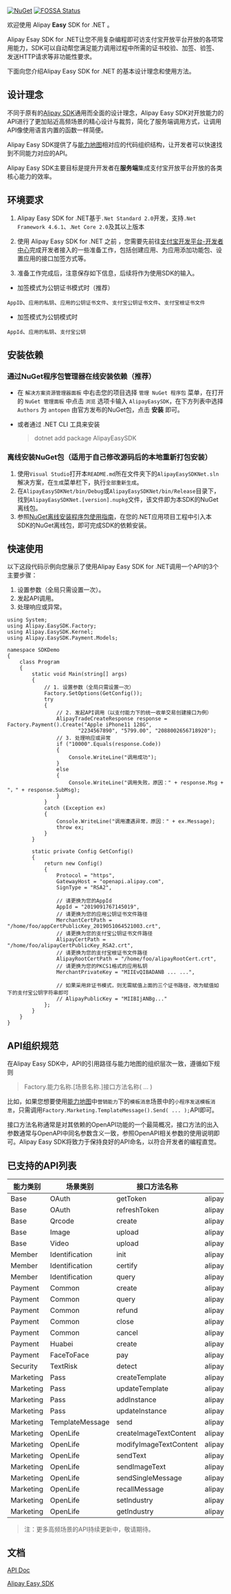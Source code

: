 [![NuGet](https://badge.fury.io/nu/AlipayEasySDK.svg)](https://badge.fury.io/nu/AlipayEasySDK)
[![FOSSA Status](https://app.fossa.com/api/projects/git%2Bgithub.com%2Falipay%2Falipay-easysdk.svg?type=shield)](https://app.fossa.com/projects/git%2Bgithub.com%2Falipay%2Falipay-easysdk?ref=badge_shield)

欢迎使用 Alipay **Easy** SDK for .NET 。

Alipay Esay SDK for .NET让您不用复杂编程即可访支付宝开放平台开放的各项常用能力，SDK可以自动帮您满足能力调用过程中所需的证书校验、加签、验签、发送HTTP请求等非功能性要求。

下面向您介绍Alipay Easy SDK for .NET 的基本设计理念和使用方法。

## 设计理念
不同于原有的[Alipay SDK](https://github.com/alipay/alipay-sdk-net-all)通用而全面的设计理念，Alipay Easy SDK对开放能力的API进行了更加贴近高频场景的精心设计与裁剪，简化了服务端调用方式，让调用API像使用语言内置的函数一样简便。

Alipay Easy SDK提供了与[能力地图](https://opendocs.alipay.com/mini/00am3f)相对应的代码组织结构，让开发者可以快速找到不同能力对应的API。

Alipay Easy SDK主要目标是提升开发者在**服务端**集成支付宝开放平台开放的各类核心能力的效率。

## 环境要求
1. Alipay Easy SDK for .NET基于`.Net Standard 2.0`开发，支持`.Net Framework 4.6.1`、.`Net Core 2.0`及其以上版本

2. 使用 Alipay Easy SDK for .NET 之前 ，您需要先前往[支付宝开发平台-开发者中心](https://openhome.alipay.com/platform/developerIndex.htm)完成开发者接入的一些准备工作，包括创建应用、为应用添加功能包、设置应用的接口加签方式等。

3. 准备工作完成后，注意保存如下信息，后续将作为使用SDK的输入。

* 加签模式为公钥证书模式时（推荐）

`AppID`、`应用的私钥`、`应用的公钥证书文件`、`支付宝公钥证书文件`、`支付宝根证书文件`

* 加签模式为公钥模式时

`AppId`、`应用的私钥`、`支付宝公钥`

## 安装依赖
### 通过NuGet程序包管理器在线安装依赖（推荐）
* 在 `解决方案资源管理器面板` 中右击您的项目选择 `管理 NuGet 程序包` 菜单，在打开的 `NuGet 管理面板` 中点击 `浏览` 选项卡输入 `AlipayEasySDK`，在下方列表中选择 `Authors` 为 `antopen` 由官方发布的NuGet包，点击 **安装** 即可。

* 或者通过 .NET CLI 工具来安装
	> dotnet add package AlipayEasySDK

### 离线安装NuGet包（适用于自己修改源码后的本地重新打包安装）
1. 使用`Visual Studio`打开本`README.md`所在文件夹下的`AlipayEasySDKNet.sln`解决方案，在`生成`菜单栏下，执行`全部重新生成`。
2. 在`AlipayEasySDKNet/bin/Debug`或`AlipayEasySDKNet/bin/Release`目录下，找到`AlipayEasySDKNet.[version].nupkg`文件，该文件即为本SDK的NuGet离线包。
3. 参照[NuGet离线安装程序包使用指南](https://yq.aliyun.com/articles/689227)，在您的.NET应用项目工程中引入本SDK的NuGet离线包，即可完成SDK的依赖安装。

## 快速使用
以下这段代码示例向您展示了使用Alipay Easy SDK for .NET调用一个API的3个主要步骤：

1. 设置参数（全局只需设置一次）。
2. 发起API调用。
3. 处理响应或异常。

```charp
using System;
using Alipay.EasySDK.Factory;
using Alipay.EasySDK.Kernel;
using Alipay.EasySDK.Payment.Models;

namespace SDKDemo
{
    class Program
    {
        static void Main(string[] args)
        {
            // 1. 设置参数（全局只需设置一次）
            Factory.SetOptions(GetConfig());
            try
            {
                // 2. 发起API调用（以支付能力下的统一收单交易创建接口为例）
                AlipayTradeCreateResponse response = Factory.Payment().Create("Apple iPhone11 128G",
                       "2234567890", "5799.00", "2088002656718920");
                // 3. 处理响应或异常
                if ("10000".Equals(response.Code))
                {
                    Console.WriteLine("调用成功");
                }
                else
                {
                    Console.WriteLine("调用失败，原因：" + response.Msg + "，" + response.SubMsg);
                }
            }
            catch (Exception ex)
            {
                Console.WriteLine("调用遭遇异常，原因：" + ex.Message);
                throw ex;
            }
        }

        static private Config GetConfig()
        {
            return new Config()
            {
                Protocol = "https",
                GatewayHost = "openapi.alipay.com",
                SignType = "RSA2",

                // 请更换为您的AppId
                AppId = "2019091767145019",
                // 请更换为您的应用公钥证书文件路径
                MerchantCertPath = "/home/foo/appCertPublicKey_2019051064521003.crt",
                // 请更换为您的支付宝公钥证书文件路径
                AlipayCertPath = "/home/foo/alipayCertPublicKey_RSA2.crt",
                // 请更换为您的支付宝根证书文件路径
                AlipayRootCertPath = "/home/foo/alipayRootCert.crt",
                // 请更换为您的PKCS1格式的应用私钥
                MerchantPrivateKey = "MIIEvQIBADANB ... ...",

                // 如果采用非证书模式，则无需赋值上面的三个证书路径，改为赋值如下的支付宝公钥字符串即可
                // AlipayPublicKey = "MIIBIjANBg..."
            };
        }
    }
}
```

## API组织规范
在Alipay Easy SDK中，API的引用路径与能力地图的组织层次一致，遵循如下规则

> Factory.能力名称.[场景名称.]接口方法名称( ... )

比如，如果您想要使用[能力地图](https://opendocs.alipay.com/mini/00am3f)中`营销能力`下的`模板消息`场景中的`小程序发送模板消息`，只需调用`Factory.Marketing.TemplateMessage().Send( ... );`API即可。

接口方法名称通常是对其依赖的OpenAPI功能的一个最简概况，接口方法的出入参数通常与OpenAPI中同名参数含义一致，参照OpenAPI相关参数的使用说明即可。Alipay Easy SDK将致力于保持良好的API命名，以符合开发者的编程直觉。

## 已支持的API列表
| 能力类别      | 场景类别            | 接口方法名称                 | 调用的OpenAPI名称                                              |
|-----------|-----------------|------------------------|-----------------------------------------------------------|
| Base      | OAuth           | getToken               | alipay\.system\.oauth\.token                              |
| Base      | OAuth           | refreshToken           | alipay\.system\.oauth\.token                              |
| Base      | Qrcode          | create                 | alipay\.open\.app\.qrcode\.create                         |
| Base      | Image           | upload                 | alipay\.offline\.material\.image\.upload                  |
| Base      | Video           | upload                 | alipay\.offline\.material\.image\.upload                  |
| Member    | Identification  | init                   | alipay\.user\.certify\.open\.initialize                   |
| Member    | Identification  | certify                | alipay\.user\.certify\.open\.certify                      |
| Member    | Identification  | query                  | alipay\.user\.certify\.open\.query                        |
| Payment   | Common          | create                 | alipay\.trade\.create                                     |
| Payment   | Common          | query                  | alipay\.trade\.query                                      |
| Payment   | Common          | refund                 | alipay\.trade\.refund                                     |
| Payment   | Common          | close                  | alipay\.trade\.close                                      |
| Payment   | Common          | cancel                 | alipay\.trade\.close                                      |
| Payment   | Huabei          | create                 | alipay\.trade\.create                                     |
| Payment   | FaceToFace      | pay                    | alipay\.trade\.pay                                        |
| Security  | TextRisk        | detect                 | alipay\.security\.risk\.content\.detect                   |
| Marketing | Pass            | createTemplate         | alipay\.pass\.template\.add                               |
| Marketing | Pass            | updateTemplate         | alipay\.pass\.template\.update                            |
| Marketing | Pass            | addInstance            | alipay\.pass\.instance\.add                               |
| Marketing | Pass            | updateInstance         | alipay\.pass\.instance\.update                            |
| Marketing | TemplateMessage | send                   | alipay\.open\.app\.mini\.templatemessage\.send            |
| Marketing | OpenLife        | createImageTextContent | alipay\.open\.public\.message\.content\.create            |
| Marketing | OpenLife        | modifyImageTextContent | alipay\.open\.public\.message\.content\.modify            |
| Marketing | OpenLife        | sendText               | alipay\.open\.public\.message\.total\.send                |
| Marketing | OpenLife        | sendImageText          | alipay\.open\.public\.message\.total\.send                |
| Marketing | OpenLife        | sendSingleMessage      | alipay\.open\.public\.message\.single\.send               |
| Marketing | OpenLife        | recallMessage          | alipay\.open\.public\.life\.msg\.recall                   |
| Marketing | OpenLife        | setIndustry            | alipay\.open\.public\.template\.message\.industry\.modify |
| Marketing | OpenLife        | getIndustry            | alipay\.open\.public\.setting\.category\.query            |

> 注：更多高频场景的API持续更新中，敬请期待。

## 文档
[API Doc](./../APIDoc.md)

[Alipay Easy SDK](./../README.md)
